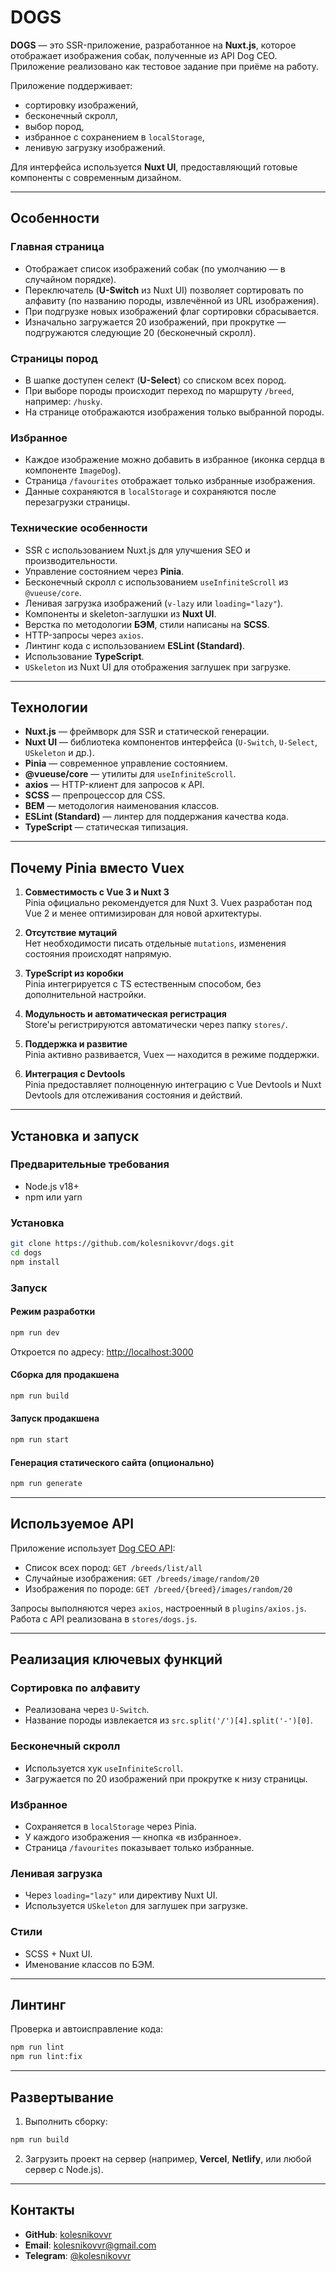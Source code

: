 # DOGS

**DOGS** — это SSR-приложение, разработанное на **Nuxt.js**, которое отображает изображения собак, полученные из API Dog CEO.
Приложение реализовано как тестовое задание при приёме на работу.

Приложение поддерживает:

- сортировку изображений,
- бесконечный скролл,
- выбор пород,
- избранное с сохранением в `localStorage`,
- ленивую загрузку изображений.

Для интерфейса используется **Nuxt UI**, предоставляющий готовые компоненты с современным дизайном.  


---

## Особенности

### Главная страница

- Отображает список изображений собак (по умолчанию — в случайном порядке).
- Переключатель (**U-Switch** из Nuxt UI) позволяет сортировать по алфавиту (по названию породы, извлечённой из URL изображения).
- При подгрузке новых изображений флаг сортировки сбрасывается.
- Изначально загружается 20 изображений, при прокрутке — подгружаются следующие 20 (бесконечный скролл).

### Страницы пород

- В шапке доступен селект (**U-Select**) со списком всех пород.
- При выборе породы происходит переход по маршруту `/breed`, например: `/husky`.
- На странице отображаются изображения только выбранной породы.

### Избранное

- Каждое изображение можно добавить в избранное (иконка сердца в компоненте `ImageDog`).
- Страница `/favourites` отображает только избранные изображения.
- Данные сохраняются в `localStorage` и сохраняются после перезагрузки страницы.

### Технические особенности

- SSR с использованием Nuxt.js для улучшения SEO и производительности.
- Управление состоянием через **Pinia**.
- Бесконечный скролл с использованием `useInfiniteScroll` из `@vueuse/core`.
- Ленивая загрузка изображений (`v-lazy` или `loading="lazy"`).
- Компоненты и skeleton-заглушки из **Nuxt UI**.
- Верстка по методологии **БЭМ**, стили написаны на **SCSS**.
- HTTP-запросы через `axios`.
- Линтинг кода с использованием **ESLint (Standard)**.
- Использование **TypeScript**.
- `USkeleton` из Nuxt UI для отображения заглушек при загрузке.

---

## Технологии

- **Nuxt.js** — фреймворк для SSR и статической генерации.
- **Nuxt UI** — библиотека компонентов интерфейса (`U-Switch`, `U-Select`, `USkeleton` и др.).
- **Pinia** — современное управление состоянием.
- **@vueuse/core** — утилиты для `useInfiniteScroll`.
- **axios** — HTTP-клиент для запросов к API.
- **SCSS** — препроцессор для CSS.
- **BEM** — методология наименования классов.
- **ESLint (Standard)** — линтер для поддержания качества кода.
- **TypeScript** — статическая типизация.

---

## Почему Pinia вместо Vuex

1. **Совместимость с Vue 3 и Nuxt 3**  
   Pinia официально рекомендуется для Nuxt 3. Vuex разработан под Vue 2 и менее оптимизирован для новой архитектуры.

2. **Отсутствие мутаций**  
   Нет необходимости писать отдельные `mutations`, изменения состояния происходят напрямую.

3. **TypeScript из коробки**  
   Pinia интегрируется с TS естественным способом, без дополнительной настройки.

4. **Модульность и автоматическая регистрация**  
   Store'ы регистрируются автоматически через папку `stores/`.

5. **Поддержка и развитие**  
   Pinia активно развивается, Vuex — находится в режиме поддержки.

6. **Интеграция с Devtools**  
   Pinia предоставляет полноценную интеграцию с Vue Devtools и Nuxt Devtools для отслеживания состояния и действий.

---

## Установка и запуск

### Предварительные требования

- Node.js v18+
- npm или yarn

### Установка

```bash
git clone https://github.com/kolesnikovvr/dogs.git
cd dogs
npm install
```

### Запуск

#### Режим разработки

```bash
npm run dev
```

Откроется по адресу: [http://localhost:3000](http://localhost:3000)

#### Сборка для продакшена

```bash
npm run build
```

#### Запуск продакшена

```bash
npm run start
```

#### Генерация статического сайта (опционально)

```bash
npm run generate
```

---

## Используемое API

Приложение использует [Dog CEO API](https://dog.ceo/dog-api):

- Список всех пород: `GET /breeds/list/all`
- Случайные изображения: `GET /breeds/image/random/20`
- Изображения по породе: `GET /breed/{breed}/images/random/20`

Запросы выполняются через `axios`, настроенный в `plugins/axios.js`.  
Работа с API реализована в `stores/dogs.js`.

---

## Реализация ключевых функций

### Сортировка по алфавиту

- Реализована через `U-Switch`.
- Название породы извлекается из `src.split('/')[4].split('-')[0]`.

### Бесконечный скролл

- Используется хук `useInfiniteScroll`.
- Загружается по 20 изображений при прокрутке к низу страницы.

### Избранное

- Сохраняется в `localStorage` через Pinia.
- У каждого изображения — кнопка «в избранное».
- Страница `/favourites` показывает только избранные.

### Ленивая загрузка

- Через `loading="lazy"` или директиву Nuxt UI.
- Используется `USkeleton` для заглушек при загрузке.

### Стили

- SCSS + Nuxt UI.
- Именование классов по БЭМ.

---

## Линтинг

Проверка и автоисправление кода:

```bash
npm run lint
npm run lint:fix
```

---

## Развертывание

1. Выполнить сборку:

```bash
npm run build
```

2. Загрузить проект на сервер (например, **Vercel**, **Netlify**, или любой сервер с Node.js).

---

## Контакты

- **GitHub**: [kolesnikovvr](https://github.com/kolesnikovvr)  
- **Email**: kolesnikovvr@gmail.com  
- **Telegram**: [@kolesnikovvr](https://t.me/kolesnikovvr)